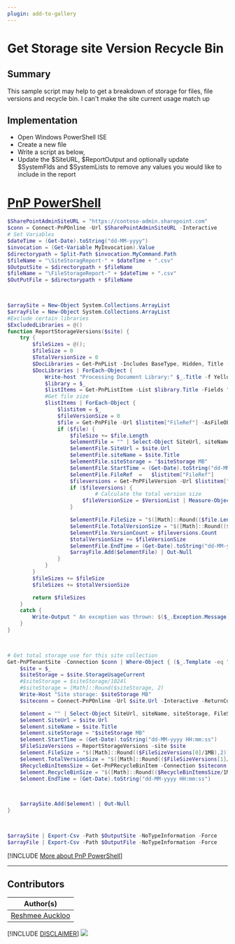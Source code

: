 ```yaml
---
plugin: add-to-gallery
---
```


# Get Storage site Version Recycle Bin

## Summary

This sample script may help to get a breakdown of storage for files, file versions and recycle bin. I can't make the site current usage match up 

## Implementation

- Open Windows PowerShell ISE
- Create a new file
- Write a script as below,
- Update the $SiteURL, $ReportOutput and optionally update $SystemFlds and $SystemLists to remove any values you would like to include in the report

# [PnP PowerShell](#tab/pnpps)
```powershell
$SharePointAdminSiteURL = "https://contoso-admin.sharepoint.com"
$conn = Connect-PnPOnline -Url $SharePointAdminSiteURL -Interactive
# Set Variables
$dateTime = (Get-Date).toString("dd-MM-yyyy")
$invocation = (Get-Variable MyInvocation).Value
$directorypath = Split-Path $invocation.MyCommand.Path
$fileName = "\SiteStoragReport-" + $dateTime + ".csv"
$OutputSite = $directorypath + $fileName
$fileName = "\FileStorageReport-" + $dateTime + ".csv"
$OutPutFile = $directorypath + $fileName

 

$arraySite = New-Object System.Collections.ArrayList
$arrayFile = New-Object System.Collections.ArrayList
#Exclude certain libraries
$ExcludedLibraries = @()
function ReportStorageVersions($site) {
    try {
        $fileSizes = @(); 
        $fileSize = 0 
        $TotalVersionSize = 0
        $DocLibraries = Get-PnPList -Includes BaseType, Hidden, Title -Connection $siteconn | Where-Object { $_.BaseType -eq "DocumentLibrary" -and $_.Hidden -eq $False -and $_.Title -notin $ExcludedLibraries }
        $DocLibraries | ForEach-Object {
            Write-host "Processing Document Library:" $_.Title -f Yellow
            $library = $_
            $listItems = Get-PnPListItem -List $library.Title -Fields "ID" -PageSize 1000 -Connection $siteconn
            #Get file zize
            $listItems | ForEach-Object {
                $listitem = $_
                $fileVersionSize = 0
                $file = Get-PnPFile -Url $listitem["FileRef"] -AsFileObject -ErrorAction SilentlyContinue -Connection $siteconn  
                if ($file) {
                    $fileSize += $file.Length          
                    $elementFile = "" | Select-Object SiteUrl, siteName, siteStorage, FileRef,FileSize,TotalVersionSize,VersionCount,StartTime, EndTime
                    $elementFile.SiteUrl = $site.Url
                    $elementFile.siteName = $site.Title
                    $elementFile.siteStorage = "$siteStorage MB"
                    $elementFile.StartTime = (Get-Date).toString("dd-MM-yyyy HH:mm:ss")
                    $elementFile.FileRef  =   $listitem["FileRef"]
                    $fileversions = Get-PnPFileVersion -Url $listitem["FileRef"] -Connection $siteconn
                    if ($fileversions) {
                            # Calculate the total version size
                        $fileVersionSize = $VersionList | Measure-Object -Property Size -Sum | Select-Object -ExpandProperty Sum                                                   
                    }

                    $elementFile.FileSize = "$([Math]::Round(($file.Length/1MB),1)) MB" 
                    $elementFile.TotalVersionSize = "$([Math]::Round(($fileVersionSize/1MB),1)) MB"
                    $elementFile.VersionCount = $fileversions.Count
                    $totalVersionSize += $fileVersionSize
                    $elementFile.EndTime = (Get-Date).toString("dd-MM-yyyy HH:mm:ss")
                    $arrayFile.Add($elementFile) | Out-Null 
                }        
            }
        }
        $fileSizes += $fileSize
        $fileSizes += $totalVersionSize   

        return $fileSizes
    }
    catch {
        Write-Output " An exception was thrown: $($_.Exception.Message)" -ForegroundColor Red
    } 
}

 

# Get total storage use for this site collection
Get-PnPTenantSite -Connection $conn | Where-Object { ($_.Template -eq "GROUP#0" -or $_.Template -eq "SITEPAGEPUBLISHING#0") -and $_.Title -eq "test"} | ForEach-Object {
    $site = $_
    $siteStorage = $site.StorageUsageCurrent
    #$siteStorage = $siteStorage/1024l
    #$siteStorage = [Math]::Round($siteStorage, 2)
    Write-Host "Site storage: $siteStorage MB"
    $siteconn = Connect-PnPOnline -Url $site.Url -Interactive -ReturnConnection

    $element = "" | Select-Object SiteUrl, siteName, siteStorage, FileSize, StartTime,TotalVersionSize, RecycleBinSize,EndTime
    $element.SiteUrl = $site.Url
    $element.siteName = $site.Title
    $element.siteStorage = "$siteStorage MB"
    $element.StartTime = (Get-Date).toString("dd-MM-yyyy HH:mm:ss")
    $FileSizeVersions = ReportStorageVersions -site $site
    $element.FileSize = "$([Math]::Round(($FileSizeVersions[0]/1MB),2)) MB" 
    $element.TotalVersionSize = "$([Math]::Round(($FileSizeVersions[1]/1MB),2)) MB"
    $RecycleBinItemsSize = Get-PnPRecycleBinItem -Connection $siteconn | Measure-Object -Property Size -Sum | Select-Object -ExpandProperty Sum
    $element.RecycleBinSize = "$([Math]::Round(($RecycleBinItemsSize/1MB),2)) MB"
    $element.EndTime = (Get-Date).toString("dd-MM-yyyy HH:mm:ss")

 

    $arraySite.Add($element) | Out-Null 
}  

 

$arraySite | Export-Csv -Path $OutputSite -NoTypeInformation -Force 
$arrayFile | Export-Csv -Path $OutputFile -NoTypeInformation -Force

```
[!INCLUDE [More about PnP PowerShell](../../docfx/includes/MORE-PNPPS.md)]
***

## Contributors

| Author(s) |
|-----------|
| [Reshmee Auckloo](https://github.com/reshmee011)|

[!INCLUDE [DISCLAIMER](../../docfx/includes/DISCLAIMER.md)]
<img src="https://m365-visitor-stats.azurewebsites.net/script-samples/scripts/spo-get-customfields-lists" aria-hidden="true" />
